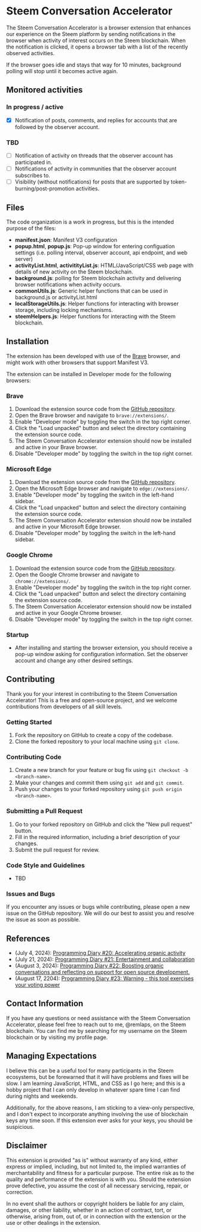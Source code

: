 # Steem Conversation Accelerator

The Steem Conversation Accelerator is a browser extension that enhances our experience on the Steem platform by sending notifications in the browser when activity of interest occurs on the Steem blockchain.  When the notification is clicked, it opens a browser tab with a list of the recently observed activities.

If the browser goes idle and stays that way for 10 minutes, background polling will stop until it becomes active again.

## Monitored activities
### In progress / active
- [x] Notification of posts, comments, and replies for accounts that are followed by the observer account.

### TBD
- [ ] Notification of activity on threads that the observer account has participated in.
- [ ] Notifications of activity in communities that the observer account subscribes to.
- [ ] Visibility (without notifications) for posts that are supported by token-burning/post-promotion activities.

## Files

The code organization is a work in progress, but this is the intended purpose of the files:

- **manifest.json**: Manifest V3 configuration
- **popup.html**, **popup.js**: Pop-up window for entering configuation settings (i.e. polling interval, observer account, api endpoint, and web server)
- **activityList.html**, **activitityList.js**: HTML/JavaScript/CSS web page with details of new activity on the Steem blockchain.
- **background.js**: polling for Steem blockchain activity and delivering browser notifications when activity occurs.
- **commonUtils.js**: Generic helper functions that can be used in background.js or activityList.html
- **localStorageUtils.js**: Helper functions for interacting with browser storage, including locking mechanisms.
- **steemHelpers.js**: Helper functions for interacting with the Steem blockchain.

## Installation

The extension has been developed with use of the [Brave](https://brave.com) browser, and might work with other browsers that support Manifest V3.

The extension can be installed in Developer mode for the following browsers:

### Brave

1. Download the extension source code from the [GitHub repository](https://github.com/remlaps/Steem-Conversation-Accelerator).
2. Open the Brave browser and navigate to `brave://extensions/`.
3. Enable "Developer mode" by toggling the switch in the top right corner.
4. Click the "Load unpacked" button and select the directory containing the extension source code.
5. The Steem Conversation Accelerator extension should now be installed and active in your Brave browser.
6. Disable "Developer mode" by toggling the switch in the top right corner.

### Microsoft Edge

1. Download the extension source code from the [GitHub repository](https://github.com/remlaps/Steem-Conversation-Accelerator).
2. Open the Microsoft Edge browser and navigate to `edge://extensions/`.
3. Enable "Developer mode" by toggling the switch in the left-hand sidebar.
4. Click the "Load unpacked" button and select the directory containing the extension source code.
5. The Steem Conversation Accelerator extension should now be installed and active in your Microsoft Edge browser.
6. Disable "Developer mode" by toggling the switch in the left-hand sidebar.

### Google Chrome

1. Download the extension source code from the [GitHub repository](https://github.com/remlaps/Steem-Conversation-Accelerator).
2. Open the Google Chrome browser and navigate to `chrome://extensions/`.
3. Enable "Developer mode" by toggling the switch in the top right corner.
4. Click the "Load unpacked" button and select the directory containing the extension source code.
5. The Steem Conversation Accelerator extension should now be installed and active in your Google Chrome browser.
6. Disable "Developer mode" by toggling the switch in the top right corner.

### Startup
- After installing and starting the browser extension, you should receive a pop-up window asking for configuration information.  Set the observer account and change any other desired settings.

## Contributing

Thank you for your interest in contributing to the Steem Conversation Accelerator! This is a free and open-source project, and we welcome contributions from developers of all skill levels.

### Getting Started

1. Fork the repository on GitHub to create a copy of the codebase.
2. Clone the forked repository to your local machine using `git clone`.

### Contributing Code

1. Create a new branch for your feature or bug fix using `git checkout -b <branch-name>`.
2. Make your changes and commit them using `git add` and `git commit`.
3. Push your changes to your forked repository using `git push origin <branch-name>`.

### Submitting a Pull Request

1. Go to your forked repository on GitHub and click the "New pull request" button.
2. Fill in the required information, including a brief description of your changes.
3. Submit the pull request for review.

### Code Style and Guidelines

- TBD

### Issues and Bugs

If you encounter any issues or bugs while contributing, please open a new issue on the GitHub repository. We will do our best to assist you and resolve the issue as soon as possible.

## References
- (July 4, 2024): [Programming Diary #20: Accelerating organic activity](https://steemit.com/hive-151113/@remlaps/programming-diary-20-accelerating-organic)
- (July 21, 2024): [Programming Diary #21: Entertainment and collaboration](https://steemit.com/hive-151113/@remlaps/programming-diary-21-entertainment-and)
- (August 3, 2024): [Programming Diary #22: Boosting organic conversations and reflecting on support for open source development.](https://steemit.com/hive-151113/@remlaps/programming-diary-22-boosting-organic)
- (August 17, 2204): [Programming Diary #23: Warning - this tool exercises your voting power](https://steemit.com/hive-151113/@remlaps/programming-diary-23-warning-this)


## Contact Information

If you have any questions or need assistance with the Steem Conversation Accelerator, please feel free to reach out to me, @remlaps, on the Steem blockchain. You can find me by searching for my username on the Steem blockchain or by visiting my profile page.

## Managing Expectations

I believe this can be a useful tool for many participants in the Steem ecosystems, but be forewarned that it will have problems and fixes will be slow.  I am learning JavaScript, HTML, and CSS as I go here; and this is a hobby project that I can only develop in whatever spare time I can find during nights and weekends.

Additionally, for the above reasons, I am sticking to a view-only perspective, and I don't expect to incorporate anything involving the use of blockchain keys any time soon.  If this extension ever asks for your keys, you should be suspicious.

## Disclaimer

This extension is provided "as is" without warranty of any kind, either express or implied, including, but not limited to, the implied warranties of merchantability and fitness for a particular purpose. The entire risk as to the quality and performance of the extension is with you. Should the extension prove defective, you assume the cost of all necessary servicing, repair, or correction.

In no event shall the authors or copyright holders be liable for any claim, damages, or other liability, whether in an action of contract, tort, or otherwise, arising from, out of, or in connection with the extension or the use or other dealings in the extension.